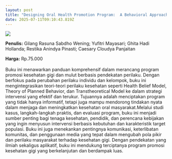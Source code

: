 ```yaml
---
layout: post
title: "Designing Oral Health Promotion Program:  A Behavioral Approach"
date: 2025-07-11T09:10:43.819Z
---
```

![](/images/uploads/isbn-designing-oral-health-promotion-program-a-behavioral-approach.jpg)

**P﻿enulis:** Gilang Rasuna Sabdho Wening; Yufitri Mayasari; 
Ghita Hadi Hollanda; Restika Anindya Pinasti; 
Caesary Cloudya Panjaitan

**Harga:** Rp.75.000\
\
Buku ini menawarkan panduan komprehensif dalam merancang program promosi kesehatan gigi dan mulut berbasis pendekatan perilaku. Dengan berfokus pada perubahan perilaku individu dan kelompok, buku ini mengintegrasikan teori-teori perilaku kesehatan seperti Health Belief Model, Theory of Planned Behavior, dan Transtheoretical Model ke dalam strategi intervensi yang efektif dan terukur. Tujuannya adalah menciptakan program yang tidak hanya informatif, tetapi juga mampu mendorong tindakan nyata dalam menjaga dan meningkatkan kesehatan oral masyarakat.Melalui studi kasus, langkah-langkah praktis, dan evaluasi program, buku ini menjadi sumber penting bagi tenaga kesehatan, pendidik, dan perencana kebijakan yang ingin menyusun intervensi berbasis kebutuhan dan karakteristik target populasi. Buku ini juga menekankan pentingnya komunikasi, keterlibatan komunitas, dan penggunaan media yang tepat dalam mengubah pola pikir dan perilaku masyarakat terhadap kesehatan gigi. Dengan pendekatan yang ilmiah sekaligus aplikatif, buku ini mendukung terciptanya program promosi kesehatan gigi yang berkelanjutan dan berdampak luas.